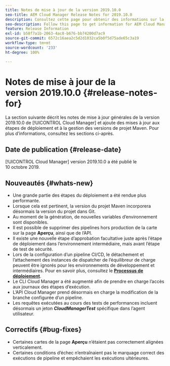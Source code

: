 ```yaml
---
title: Notes de mise à jour de la version 2019.10.0
seo-title: AEM Cloud Manager Release Notes for 2019.10.0
description: Consultez cette page pour obtenir des informations sur la version 2019.10.0 de Cloud Manager.
seo-description: Follow this page to get information for AEM Cloud Manager Release 2019.10.0.
feature: Release Information
exl-id: b58f7a1b-2063-4ac8-b676-bb74200d7ac9
source-git-commit: 6572c16aea2c5d2d1032ca5b0f5d75ade65c3a19
workflow-type: tm+mt
source-wordcount: '233'
ht-degree: 100%

---
```


# Notes de mise à jour de la version 2019.10.0 {#release-notes-for}

La section suivante décrit les notes de mise à jour générales de la version 2019.10.0 de [!UICONTROL Cloud Manager] et ajoute des mises à jour aux étapes de déploiement et à la gestion des versions de projet Maven.
Pour plus d’informations, consultez les sections ci-après.

## Date de publication {#release-date}

[!UICONTROL Cloud Manager] version 2019.10.0 a été publié le 10 octobre 2019.

## Nouveautés {#whats-new}

* Une grande partie des étapes du déploiement a été rendue plus performante.
* Lorsque cela est pertinent, la version du projet Maven incorporera désormais la version du projet dans Git.
* Au moment de la génération, de nouvelles variables d’environnement sont disponibles.
* Il est possible de supprimer des pipelines hors production de la carte sur la page **Aperçu**, ainsi que de l’API.
* Il existe une nouvelle étape d’approbation facultative juste après l’étape de déploiement dans l’environnement intermédiaire, mais avant l’étape de test de sécurité.
* Lors de la configuration d’un pipeline CI/CD, le détachement et l’attachement des instances de dispatcher de l’équilibreur de charge peuvent être ignorés pour les environnements de développement et intermédiaires.
Pour en savoir plus, consultez le **[Processus de déploiement](/help/using/code-deployment.md)**.
* Le CLI Cloud Manager a été augmenté afin de prendre en charge l’accès aux journaux des étapes d’exécution.
* L’API Cloud Manager prend désormais en charge la modification de la branche configurée d’un pipeline.
* Les requêtes exécutées au cours des tests de performances incluent désormais un jeton ***CloudManagerTest*** spécifique dans l’agent utilisateur.

## Correctifs {#bug-fixes}

* Certaines cartes de la page **Aperçu** n’étaient pas correctement alignées verticalement.
* Certaines conditions d’échec n’entraînaient pas le marquage correct des exécutions de pipeline et empêchaient les exécutions ultérieures.
